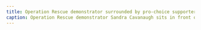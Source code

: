 ```yaml
---
title: Operation Rescue demonstrator surrounded by pro-choice supporters
caption: Operation Rescue demonstrator Sandra Cavanaugh sits in front of an entrance to the Cypress Family Planning Associates clinic and prays. A large group of pro-choice demonstrators carrying the NOW Keep Abortion Legal sign, among other signs, surrounds her. Operation Rescue, the operating name of Youth Ministries Inc., is an anti-abortion organization in the United States founded in 1986. Photograph dated to March 24, 1989. Courtesy of the Los Angeles Herald Examiner Photo Collection, Michael Haering.
---
```

